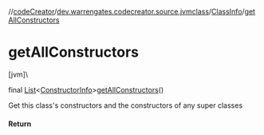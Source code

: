 //[codeCreator](../../../index.md)/[dev.warrengates.codecreator.source.jvmclass](../index.md)/[ClassInfo](index.md)/[getAllConstructors](get-all-constructors.md)

# getAllConstructors

[jvm]\

final [List](https://docs.oracle.com/javase/8/docs/api/java/util/List.html)&lt;[ConstructorInfo](../-constructor-info/index.md)&gt;[getAllConstructors](get-all-constructors.md)()

Get this class's constructors and the constructors of any super classes

#### Return
